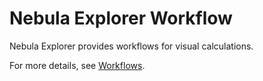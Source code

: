 # Nebula Explorer Workflow

Nebula Explorer provides workflows for visual calculations.

For more details, see [Workflows](../nebula-explorer/workflow/workflows.md).